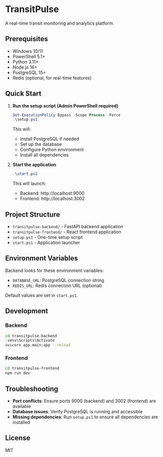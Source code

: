 # TransitPulse

A real-time transit monitoring and analytics platform.

## Prerequisites

- Windows 10/11
- PowerShell 5.1+
- Python 3.11+
- Node.js 16+
- PostgreSQL 15+
- Redis (optional, for real-time features)

## Quick Start

1. **Run the setup script (Admin PowerShell required)**
   ```powershell
   Set-ExecutionPolicy Bypass -Scope Process -Force
   .\setup.ps1
   ```
   This will:
   - Install PostgreSQL if needed
   - Set up the database
   - Configure Python environment
   - Install all dependencies

2. **Start the application**
   ```powershell
   .\start.ps1
   ```
   This will launch:
   - Backend: http://localhost:9000
   - Frontend: http://localhost:3002

## Project Structure

- `transitpulse-backend/` - FastAPI backend application
- `transitpulse-frontend/` - React frontend application
- `setup.ps1` - One-time setup script
- `start.ps1` - Application launcher

## Environment Variables

Backend looks for these environment variables:
- `DATABASE_URL`: PostgreSQL connection string
- `REDIS_URL`: Redis connection URL (optional)

Default values are set in `start.ps1`.

## Development

### Backend
```bash
cd transitpulse-backend
.venv\Scripts\Activate
uvicorn app.main:app --reload
```

### Frontend
```bash
cd transitpulse-frontend
npm run dev
```

## Troubleshooting

- **Port conflicts**: Ensure ports 9000 (backend) and 3002 (frontend) are available
- **Database issues**: Verify PostgreSQL is running and accessible
- **Missing dependencies**: Run `setup.ps1` to ensure all dependencies are installed

## License

MIT
